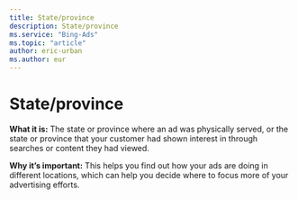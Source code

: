 ```yaml
---
title: State/province
description: State/province
ms.service: "Bing-Ads"
ms.topic: "article"
author: eric-urban
ms.author: eur
---
```


# State/province

**What it is:**    The state or province where an ad was physically served, or the state or province that your customer had shown interest in through searches or content they had viewed.

**Why it’s important:**    This helps you find out how your ads are doing in different locations, which can help you decide where to focus more of your advertising efforts.


